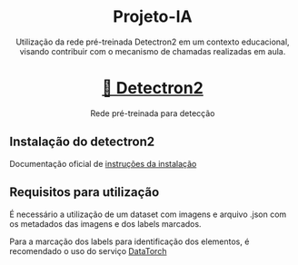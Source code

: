 <h1 align="center">Projeto-IA</h1> 
<p align="center">Utilização da rede pré-treinada Detectron2 em um contexto educacional, visando contribuir com o mecanismo de chamadas realizadas em aula.</p>
<h1 align="center"><a href="https://github.com/facebookresearch/detectron2">🔗 Detectron2</a></h1>
<p align="center">Rede pré-treinada para detecção</p>

<h2>Instalação do detectron2</h2>
<p>Documentação oficial de <a href="https://detectron2.readthedocs.io/en/latest/tutorials/install.html" target="_blank">instruções da instalação</a></p>

<h2>Requisitos para utilização</h2>
<p>É necessário a utilização de um dataset com imagens e arquivo .json com os metadados das imagens e dos labels marcados.</p>
<p>Para a marcação dos labels para identificação dos elementos, é recomendado o uso do serviço <a href="https://datatorch.io/">DataTorch</a></p>
